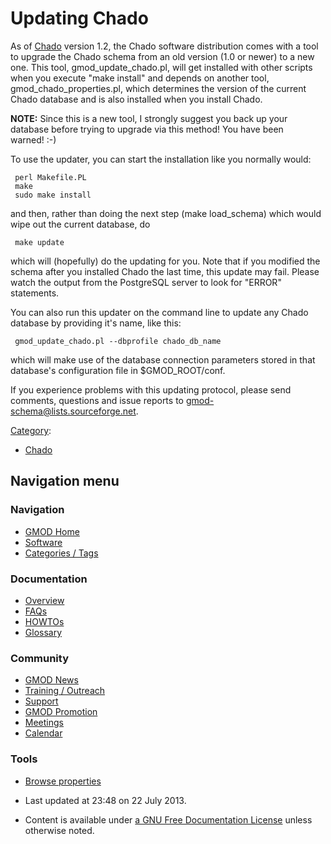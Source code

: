 



<span id="top"></span>




# <span dir="auto">Updating Chado</span>









As of <a href="Chado" class="mw-redirect" title="Chado">Chado</a>
version 1.2, the Chado software distribution comes with a tool to
upgrade the Chado schema from an old version (1.0 or newer) to a new
one. This tool, gmod_update_chado.pl, will get installed with other
scripts when you execute "make install" and depends on another tool,
gmod_chado_properties.pl, which determines the version of the current
Chado database and is also installed when you install Chado.

**NOTE:** Since this is a new tool, I strongly suggest you back up your
database before trying to upgrade via this method! You have been
warned! :-)

To use the updater, you can start the installation like you normally
would:

     perl Makefile.PL
     make
     sudo make install

and then, rather than doing the next step (make load_schema) which would
wipe out the current database, do

     make update

which will (hopefully) do the updating for you. Note that if you
modified the schema after you installed Chado the last time, this update
may fail. Please watch the output from the PostgreSQL server to look for
"ERROR" statements.

You can also run this updater on the command line to update any Chado
database by providing it's name, like this:

     gmod_update_chado.pl --dbprofile chado_db_name

which will make use of the database connection parameters stored in that
database's configuration file in \$GMOD_ROOT/conf.

If you experience problems with this updating protocol, please send
comments, questions and issue reports to
gmod-schema@lists.sourceforge.net.




[Category](Special%253ACategories "Special%253ACategories"):

- [Chado](Category%253AChado "Category%253AChado")






## Navigation menu









### Navigation



- <span id="n-GMOD-Home">[GMOD Home](Main_Page)</span>
- <span id="n-Software">[Software](GMOD_Components)</span>
- <span id="n-Categories-.2F-Tags">[Categories /
  Tags](Categories)</span>




### Documentation



- <span id="n-Overview">[Overview](Overview)</span>
- <span id="n-FAQs">[FAQs](Category%253AFAQ)</span>
- <span id="n-HOWTOs">[HOWTOs](Category%253AHOWTO)</span>
- <span id="n-Glossary">[Glossary](Glossary)</span>




### Community



- <span id="n-GMOD-News">[GMOD News](GMOD_News)</span>
- <span id="n-Training-.2F-Outreach">[Training /
  Outreach](Training_and_Outreach)</span>
- <span id="n-Support">[Support](Support)</span>
- <span id="n-GMOD-Promotion">[GMOD Promotion](GMOD_Promotion)</span>
- <span id="n-Meetings">[Meetings](Meetings)</span>
- <span id="n-Calendar">[Calendar](Calendar)</span>




### Tools

- <span id="t-smwbrowselink"><a href="Special%253ABrowse/Updating_Chado" rel="smw-browse">Browse
  properties</a></span>



- <span id="footer-info-lastmod">Last updated at 23:48 on 22 July
  2013.</span>
<!-- - <span id="footer-info-viewcount">11,382 page views.</span> -->
- <span id="footer-info-copyright">Content is available under
  <a href="http://www.gnu.org/licenses/fdl-1.3.html" class="external"
  rel="nofollow">a GNU Free Documentation License</a> unless otherwise
  noted.</span>

<!-- -->



<!-- -->




